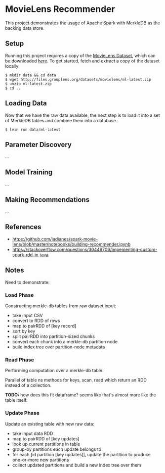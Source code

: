 MovieLens Recommender
=====================

This project demonstrates the usage of Apache Spark with MerkleDB as the backing
data store.


## Setup

Running this project requires a copy of the [MovieLens
Dataset](http://movielens.org/), which can be downloaded
[here](http://files.grouplens.org/datasets/movielens/). To get started, fetch
and extract a copy of the dataset locally:

```shell
$ mkdir data && cd data
$ wget http://files.grouplens.org/datasets/movielens/ml-latest.zip
$ unzip ml-latest.zip
$ cd ..
```


## Loading Data

Now that we have the raw data available, the next step is to load it into a set
of MerkleDB tables and combine them into a database.

```shell
$ lein run data/ml-latest
```


## Parameter Discovery

...


## Model Training

...


## Making Recommendations

...


## References

- https://github.com/jadianes/spark-movie-lens/blob/master/notebooks/building-recommender.ipynb
- https://stackoverflow.com/questions/30446706/impementing-custom-spark-rdd-in-java


## Notes

Need to demonstrate:

### Load Phase

Constructing merkle-db tables from raw dataset input:

- take input CSV
- convert to RDD of rows
- map to pairRDD of [key record]
- sort by key
- split pairRDD into partition-sized chunks
- convert each chunk into a merkle-db partition node
- build index tree over partition-node metadata

### Read Phase

Performing computation over a merkle-db table:

Parallel of table ns methods for keys, scan, read which return an RDD instead of
a collection.

**TODO:** how does this fit dataframe? seems like that's almost more like the
table itself.


### Update Phase

Update an existing table with new raw data:

- take input data RDD
- map to pairRDD of [key updates]
- look up current partitions in table
- group-by partitions each update belongs to
- for each [id partition [key updates]], update the partition to produce
  one-or-more new partitions
- collect updated partitions and build a new index tree over them

